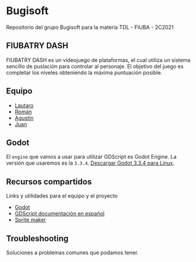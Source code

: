 # Bugisoft

Repositorio del grupo Bugisoft para la materia TDL - FIUBA - 2C2021

## FIUBATRY DASH

FIUBATRY DASH es un videojuego de plataformas, el cual utiliza un sistema sencillo de puslación para controlar al personaje. El objetivo del juego es completar los niveles obteniendo la máxima puntuación posible.

## Equipo

- [Lautaro](mailto:lfrancetich@fi.uba.ar)
- [Román](mailto:rlareu@fi.uba.ar)
- [Agustín](mailto:agabrielli@fi.uba.ar)
- [Juan](mailto:jbarberis@fi.uba.ar)

## Godot

El `engine` que vamos a usar para utilizar GDScript es Godot Engine. La versión que usaremos es la `3.3.4`.
[Descargar Godot 3.3.4 para Linux](https://downloads.tuxfamily.org/godotengine/3.3.4/Godot_v3.3.4-stable_x11.64.zip).

## Recursos compartidos

Links y utilidades para el equipo y el proyecto

- [Godot](https://godotengine.org/)
- [GDScript documentación en español](https://docs.godotengine.org/es/stable/getting_started/scripting/gdscript/gdscript_basics.html)
- [Sprite maker](https://www.pixilart.com/)

## Troubleshooting

Soluciones a problemas comunes que podamos tener.
